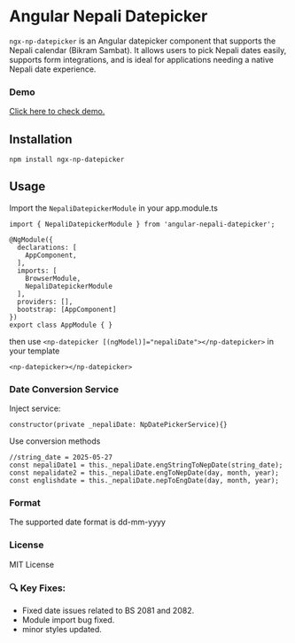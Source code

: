 # Angular Nepali Datepicker

`ngx-np-datepicker` is an Angular datepicker component that supports the Nepali calendar (Bikram Sambat). 
It allows users to pick Nepali dates easily, supports form integrations, and is ideal for applications needing a native Nepali date experience.

### Demo

<a href="https://wwwbijay.github.io/angular-nepali-datepicker/" target="_blank">Click here to check demo.</a>

## Installation

```
npm install ngx-np-datepicker
```

## Usage

Import the `NepaliDatepickerModule` in your app.module.ts

```
import { NepaliDatepickerModule } from 'angular-nepali-datepicker';

@NgModule({
  declarations: [
    AppComponent,
  ],
  imports: [
    BrowserModule,
    NepaliDatepickerModule
  ],
  providers: [],
  bootstrap: [AppComponent]
})
export class AppModule { }
```

then use `<np-datepicker [(ngModel)]="nepaliDate"></np-datepicker>` in your template

```
<np-datepicker></np-datepicker>
```

### Date Conversion Service
Inject service:
```
constructor(private _nepaliDate: NpDatePickerService){}
```
Use conversion methods
```
//string_date = 2025-05-27 
const nepaliDate1 = this._nepaliDate.engStringToNepDate(string_date);
const nepalidate2 = this._nepaliDate.engToNepDate(day, month, year);
const englishdate = this._nepaliDate.nepToEngDate(day, month, year);
```

### Format

The supported date format is dd-mm-yyyy

### License

MIT License

### 🔍 Key Fixes:

- Fixed date issues related to BS 2081 and 2082.
- Module import bug fixed.
- minor styles updated.